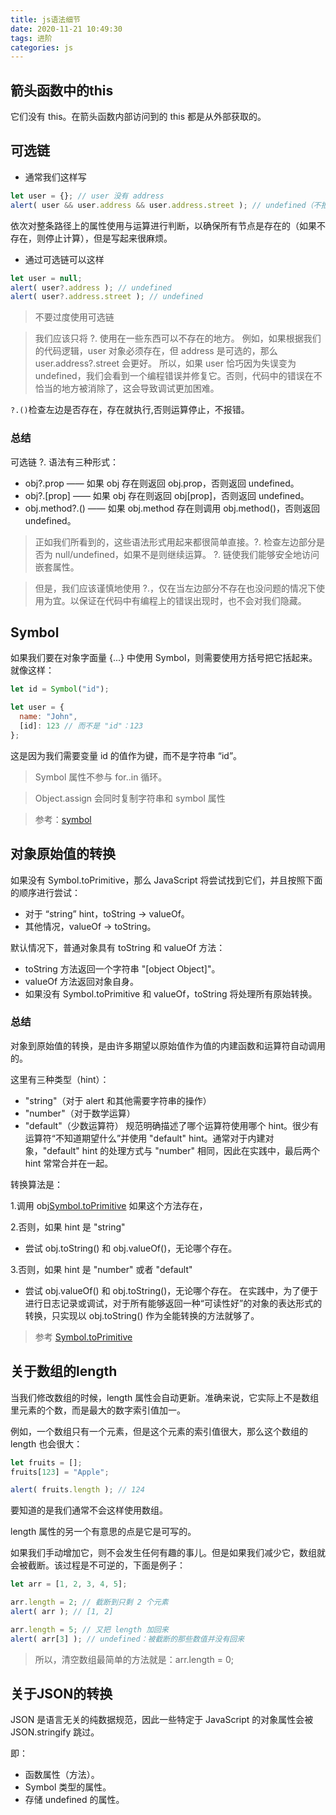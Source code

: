 ```yaml
---
title: js语法细节
date: 2020-11-21 10:49:30
tags: 进阶
categories: js
---
```


## 箭头函数中的this
它们没有 this。在箭头函数内部访问到的 this 都是从外部获取的。

## 可选链
- 通常我们这样写
```js
let user = {}; // user 没有 address
alert( user && user.address && user.address.street ); // undefined（不报错）
```
依次对整条路径上的属性使用与运算进行判断，以确保所有节点是存在的（如果不存在，则停止计算），但是写起来很麻烦。
- 通过可选链可以这样
```js
let user = null;
alert( user?.address ); // undefined
alert( user?.address.street ); // undefined
```
>不要过度使用可选链

>我们应该只将 ?. 使用在一些东西可以不存在的地方。
>例如，如果根据我们的代码逻辑，user 对象必须存在，但 address 是可选的，那么 user.address?.street 会更好。
>所以，如果 user 恰巧因为失误变为 undefined，我们会看到一个编程错误并修复它。否则，代码中的错误在不恰当的地方被消除了，这会导致调试更加困难。

```?.()```检查左边是否存在，存在就执行,否则运算停止，不报错。

### 总结
可选链 ?. 语法有三种形式：

- obj?.prop —— 如果 obj 存在则返回 obj.prop，否则返回 undefined。
- obj?.[prop] —— 如果 obj 存在则返回 obj[prop]，否则返回 undefined。
- obj.method?.() —— 如果 obj.method 存在则调用 obj.method()，否则返回 undefined。
>正如我们所看到的，这些语法形式用起来都很简单直接。?. 检查左边部分是否为 null/undefined，如果不是则继续运算。
?. 链使我们能够安全地访问嵌套属性。

>但是，我们应该谨慎地使用 ?.，仅在当左边部分不存在也没问题的情况下使用为宜。以保证在代码中有编程上的错误出现时，也不会对我们隐藏。

## Symbol
如果我们要在对象字面量 {...} 中使用 Symbol，则需要使用方括号把它括起来。
就像这样：
```js
let id = Symbol("id");

let user = {
  name: "John",
  [id]: 123 // 而不是 "id"：123
};
```
这是因为我们需要变量 id 的值作为键，而不是字符串 “id”。

>Symbol 属性不参与 for..in 循环。

>Object.assign 会同时复制字符串和 symbol 属性

>参考：[symbol](https://zh.javascript.info/symbol#dui-xiang-zi-mian-liang-zhong-de-symbol)


## 对象原始值的转换
如果没有 Symbol.toPrimitive，那么 JavaScript 将尝试找到它们，并且按照下面的顺序进行尝试：

- 对于 “string” hint，toString -> valueOf。
- 其他情况，valueOf -> toString。

默认情况下，普通对象具有 toString 和 valueOf 方法：

- toString 方法返回一个字符串 "[object Object]"。
- valueOf 方法返回对象自身。
- 如果没有 Symbol.toPrimitive 和 valueOf，toString 将处理所有原始转换。

### 总结
对象到原始值的转换，是由许多期望以原始值作为值的内建函数和运算符自动调用的。

这里有三种类型（hint）：

- "string"（对于 alert 和其他需要字符串的操作）
- "number"（对于数学运算）
- "default"（少数运算符）
规范明确描述了哪个运算符使用哪个 hint。很少有运算符“不知道期望什么”并使用 "default" hint。通常对于内建对象，"default" hint 的处理方式与 "number" 相同，因此在实践中，最后两个 hint 常常合并在一起。

转换算法是：

1.调用 obj[Symbol.toPrimitive](hint) 如果这个方法存在，

2.否则，如果 hint 是 "string"
- 尝试 obj.toString() 和 obj.valueOf()，无论哪个存在。

3.否则，如果 hint 是 "number" 或者 "default"
- 尝试 obj.valueOf() 和 obj.toString()，无论哪个存在。
在实践中，为了便于进行日志记录或调试，对于所有能够返回一种“可读性好”的对象的表达形式的转换，只实现以 obj.toString() 作为全能转换的方法就够了。

>参考 [Symbol.toPrimitive](https://zh.javascript.info/object-toprimitive#symboltoprimitive)

## 关于数组的length
当我们修改数组的时候，length 属性会自动更新。准确来说，它实际上不是数组里元素的个数，而是最大的数字索引值加一。

例如，一个数组只有一个元素，但是这个元素的索引值很大，那么这个数组的 length 也会很大：
```js
let fruits = [];
fruits[123] = "Apple";

alert( fruits.length ); // 124
```
要知道的是我们通常不会这样使用数组。

length 属性的另一个有意思的点是它是可写的。

如果我们手动增加它，则不会发生任何有趣的事儿。但是如果我们减少它，数组就会被截断。该过程是不可逆的，下面是例子：
```js
let arr = [1, 2, 3, 4, 5];

arr.length = 2; // 截断到只剩 2 个元素
alert( arr ); // [1, 2]

arr.length = 5; // 又把 length 加回来
alert( arr[3] ); // undefined：被截断的那些数值并没有回来
```
>所以，清空数组最简单的方法就是：arr.length = 0;

## 关于JSON的转换
JSON 是语言无关的纯数据规范，因此一些特定于 JavaScript 的对象属性会被 JSON.stringify 跳过。

即：
- 函数属性（方法）。
- Symbol 类型的属性。
- 存储 undefined 的属性。